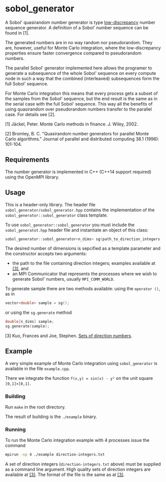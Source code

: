 # sobol_generator

A Sobol' quasirandom number generator is type [low-discrepancy](https://en.wikipedia.org/wiki/Low-discrepancy_sequence) number sequence generator.
A definition of a Sobol' number sequence can be found in [1].

The generated numbers are in no way random nor pseudorandom. 
They are, however, useful for Monte Carlo integration, where the low-discrepancy properties ensure faster convergence compared to pseudorandom numbers.

The parallel Sobol' generator implemented here allows the programer to generate a subsequence of the whole Sobol' sequence
on every compute node in such a way that the combined (interleaved) subsequences form the full Sobol' sequence.

For Monte Carlo integration this means that every process gets a subset of the samples from the Sobol' sequence,
but the end result is the same as in the serial case with the full Sobol' sequence. This way all the benefits of
using quasirandom over pseudorandom numbers transfer to the parallel case. For details see [2].

[1] Jäckel, Peter. Monte Carlo methods in finance. J. Wiley, 2002.

[2] Bromley, B. C. "Quasirandom number generators for parallel Monte Carlo algorithms." Journal of parallel and distributed computing 38.1 (1996): 101-104.

## Requirements

The number generator is implemented in C++ (C++14 support required) using the OpenMPI library.

## Usage

This is a header-only library. The header file `sobol_generator/sobol_generator.hpp` contains
the implementation of the `sobol_generator::sobol_generator` class template.

To use `sobol_generator::sobol_generator` you must include the `sobol_generatot.hpp` header file and instantiate
an object of this class:

```c++
sobol_generator::sobol_generator<n_dims> sg(path_to_direction_integers, mpi_communicator);
```

The desired number of dimensions is sepcified as a template parameter and the constructor accepts two arguments:
  * the path to the file containing direction integers; examples available at [[3]](http://web.maths.unsw.edu.au/~fkuo/sobol/), and
  * an MPI Communicator that represents the processes where we wish to generate Sobol' numbers, usually `MPI_COMM_WORLD`.

To generate sample there are two methods available: using the `operator ()`, as in

```c++
vector<double> sample = sg();
```

or using the `sg.generate` method

```c++
double[n_dims] sample;
sg.generate(sample);
```

[3] Kuo, Frances and Joe, Stephen. [Sets of direction numbers](http://web.maths.unsw.edu.au/~fkuo/sobol/). 

## Example

A very simple example of Monte Carlo integration using `sobol_generator` is available in the file `example.cpp`.

There we integrate the function `f(x,y) = sin(x) · y²` on the unit square `[0,1]×[0,1]`.

### Building

Run `make` in the root directory.

The result of building is the `./example` binary.

### Running

To run the Monte Carlo integration example with 4 processes issue the command

```bash
mpirun -np 4 ./example direction-integers.txt
```

A set of direction integers (`direction-integers.txt` above) must be supplied as a command line argument. High quality sets of direction integers are available at [[3]](http://web.maths.unsw.edu.au/~fkuo/sobol/). The format of the file is the same as at [[3]](http://web.maths.unsw.edu.au/~fkuo/sobol/).
